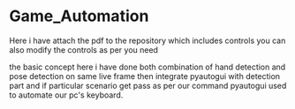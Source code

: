 # Game_Automation
Here i have attach the pdf to the repository which includes controls
you can also modify the controls as per you need

the basic concept here i have done both combination of hand detection and pose detection on same live frame then integrate pyautogui with detection part
and if particular scenario get pass as per our command pyautogui used to automate our pc's keyboard.
